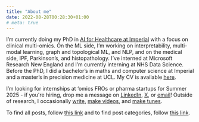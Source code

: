 ```yaml
---
title: "About me"
date: 2022-08-28T00:28:30+01:00
# meta: true
---
```


I’m currently doing my PhD in [AI for Healthcare at Imperial](https://ai4health.io/) with a focus on clinical multi-omics. On the ML side, I’m working on interpretability, multi-modal learning, graph and topological ML, and NLP, and on the medical side, IPF, Parkinson’s, and histopathology. I’ve interned at Microsoft Research New England and I’m currently interning at NHS Data Science. Before the PhD, I did a bachelor’s in maths and computer science at Imperial and a master’s in precision medicine at UCL. My CV is available [here](../data/CV_240924.pdf).

I’m looking for internships at ‘omics FROs or pharma startups for Summer 2025 - if you're hiring, drop me a message on [LinkedIn](https://uk.linkedin.com/in/avish-vijayaraghavan), [X](https://x.com/avishvj), or [email](mailto:avish.vijayaraghavan17@imperial.ac.uk)! Outside of research, I occasionally [write](https://avishvj.github.io/), [make videos](https://www.youtube.com/@avishvijayaraghavan), and [make tunes](https://open.spotify.com/artist/77JwWnM4Tq5EOanhEguNuw).

To find all posts, follow [this link](https://avishvj.github.io/posts) and to find post categories, follow [this link](https://avishvj.github.io/categories).